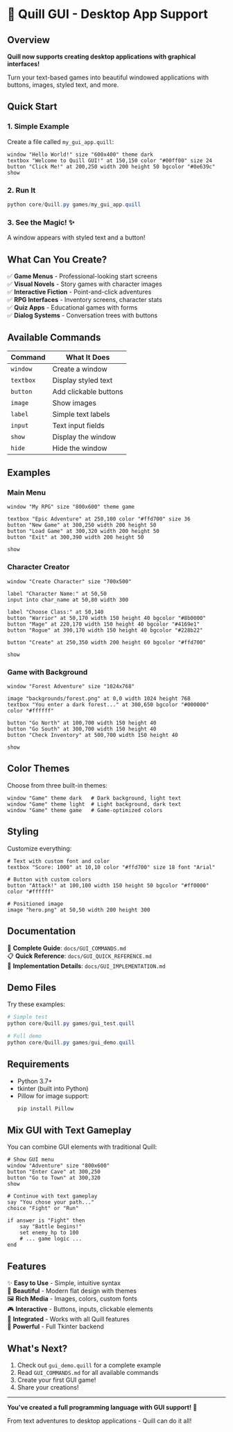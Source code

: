 # 🎨 Quill GUI - Desktop App Support

## Overview

**Quill now supports creating desktop applications with graphical interfaces!**

Turn your text-based games into beautiful windowed applications with buttons, images, styled text, and more.

## Quick Start

### 1. Simple Example

Create a file called `my_gui_app.quill`:

```Quill
window "Hello World!" size "600x400" theme dark
textbox "Welcome to Quill GUI!" at 150,150 color "#00ff00" size 24
button "Click Me!" at 200,250 width 200 height 50 bgcolor "#0e639c"
show
```

### 2. Run It

```powershell
python core/Quill.py games/my_gui_app.quill
```

### 3. See the Magic! ✨

A window appears with styled text and a button!

## What Can You Create?

✅ **Game Menus** - Professional-looking start screens  
✅ **Visual Novels** - Story games with character images  
✅ **Interactive Fiction** - Point-and-click adventures  
✅ **RPG Interfaces** - Inventory screens, character stats  
✅ **Quiz Apps** - Educational games with forms  
✅ **Dialog Systems** - Conversation trees with buttons  

## Available Commands

| Command | What It Does |
|---------|--------------|
| `window` | Create a window |
| `textbox` | Display styled text |
| `button` | Add clickable buttons |
| `image` | Show images |
| `label` | Simple text labels |
| `input` | Text input fields |
| `show` | Display the window |
| `hide` | Hide the window |

## Examples

### Main Menu
```Quill
window "My RPG" size "800x600" theme game

textbox "Epic Adventure" at 250,100 color "#ffd700" size 36
button "New Game" at 300,250 width 200 height 50
button "Load Game" at 300,320 width 200 height 50
button "Exit" at 300,390 width 200 height 50

show
```

### Character Creator
```Quill
window "Create Character" size "700x500"

label "Character Name:" at 50,50
input into char_name at 50,80 width 300

label "Choose Class:" at 50,140
button "Warrior" at 50,170 width 150 height 40 bgcolor "#8b0000"
button "Mage" at 220,170 width 150 height 40 bgcolor "#4169e1"
button "Rogue" at 390,170 width 150 height 40 bgcolor "#228b22"

button "Create" at 250,350 width 200 height 60 bgcolor "#ffd700"

show
```

### Game with Background
```Quill
window "Forest Adventure" size "1024x768"

image "backgrounds/forest.png" at 0,0 width 1024 height 768
textbox "You enter a dark forest..." at 300,650 bgcolor "#000000" color "#ffffff"

button "Go North" at 100,700 width 150 height 40
button "Go South" at 300,700 width 150 height 40
button "Check Inventory" at 500,700 width 150 height 40

show
```

## Color Themes

Choose from three built-in themes:

```Quill
window "Game" theme dark   # Dark background, light text
window "Game" theme light  # Light background, dark text
window "Game" theme game   # Game-optimized colors
```

## Styling

Customize everything:

```Quill
# Text with custom font and color
textbox "Score: 1000" at 10,10 color "#ffd700" size 18 font "Arial"

# Button with custom colors
button "Attack!" at 100,100 width 150 height 50 bgcolor "#ff0000" color "#ffffff"

# Positioned image
image "hero.png" at 50,50 width 200 height 300
```

## Documentation

📖 **Complete Guide**: `docs/GUI_COMMANDS.md`  
📋 **Quick Reference**: `docs/GUI_QUICK_REFERENCE.md`  
🔧 **Implementation Details**: `docs/GUI_IMPLEMENTATION.md`  

## Demo Files

Try these examples:

```powershell
# Simple test
python core/Quill.py games/gui_test.quill

# Full demo
python core/Quill.py games/gui_demo.quill
```

## Requirements

- Python 3.7+
- tkinter (built into Python)
- Pillow for image support:
  ```powershell
  pip install Pillow
  ```

## Mix GUI with Text Gameplay

You can combine GUI elements with traditional Quill:

```Quill
# Show GUI menu
window "Adventure" size "800x600"
button "Enter Cave" at 300,250
button "Go to Town" at 300,320
show

# Continue with text gameplay
say "You chose your path..."
choice "Fight" or "Run"

if answer is "Fight" then
    say "Battle begins!"
    set enemy_hp to 100
    # ... game logic ...
end
```

## Features

✨ **Easy to Use** - Simple, intuitive syntax  
🎨 **Beautiful** - Modern flat design with themes  
🖼️ **Rich Media** - Images, colors, custom fonts  
🎮 **Interactive** - Buttons, inputs, clickable elements  
🔗 **Integrated** - Works with all Quill features  
🚀 **Powerful** - Full Tkinter backend  

## What's Next?

1. Check out `gui_demo.quill` for a complete example
2. Read `GUI_COMMANDS.md` for all available commands
3. Create your first GUI game!
4. Share your creations!

---

**You've created a full programming language with GUI support!** 🎉

From text adventures to desktop applications - Quill can do it all!
